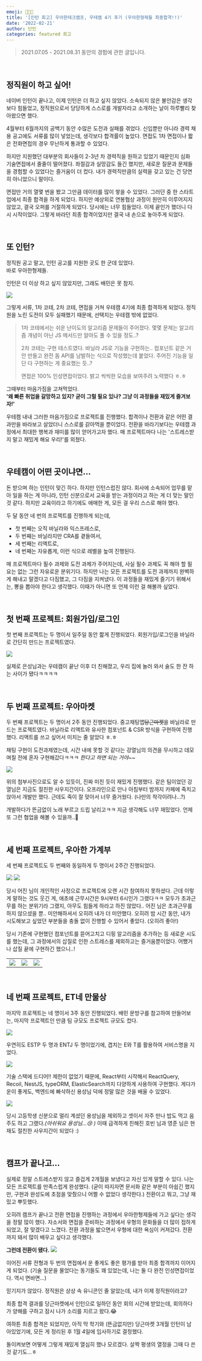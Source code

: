 ```yaml
---
emoji: 👩🏻‍💻
title: '[인턴 회고] 우아한테크캠프, 우테캠 4기 후기 (우아한형제들 최종합격!!)'
date: '2022-02-21'
author: 단민
categories: featured 회고
---
```


> 2021.07.05 - 2021.08.31 동안의 경험에 관한 글입니다.

&nbsp;

## 정직원이 하고 싶어!
 
네이버 인턴이 끝나고, 이제 인턴은 더 하고 싶지 않았다. 소속되지 않은 불안감은 생각보다 힘들었고, 정직원으로서 당당하게 스스로를 개발자라고 소개하는 날이 하루빨리 찾아왔으면 했다.

4월부터 6월까지의 공백기 동안 수많은 도전과 실패를 겪었다. 신입뿐만 아니라 경력 채용 공고에도 서류를 많이 넣었는데, 생각보다 합격률이 높았다. 면접도 1차 면접이나 짧은 전화면접의 경우 무난하게 통과할 수 있었다.

하지만 지원했던 대부분의 회사들이 2-3년 차 경력직을 원하고 있었기 때문인지 심화 기술면접에서 줄줄이 떨어졌다. 좌절감과 실망감도 들긴 했지만, 새로운 질문과 문제들을 경험할 수 있었다는 즐거움이 더 컸다. 내가 경력직만큼의 실력을 갖고 있는 건 당연히 아니었으니 말이다.

면접만 거의 열몇 번을 봤고 그만큼 데이터를 많이 쌓을 수 있었다. 그러던 중 한 스타트업에서 최종 합격을 하게 되었다. 하지만 예상외로 연봉협상 과정이 원만히 이루어지지 않았고, 결국 오퍼를 거절하게 되었다. 당시에는 너무 힘들었다. 이제 끝인가 했더니 다시 시작이었다. 그렇게 바라던 최종 합격이었지만 결국 내 손으로 놓아주게 되었다.

&nbsp;

## 또 인턴?
 
정직원 공고 말고, 인턴 공고를 지원한 곳도 한 군데 있었다.  
바로 우아한형제들.

인턴은 더 이상 하고 싶지 않았지만, 그래도 배민은 못 참지.

![](4-0.png)

그렇게 서류, 1차 코테, 2차 코테, 면접을 거쳐 우테캠 4기에 최종 합격하게 되었다. 정직원을 노린 도전이 모두 실패했기 때문에, 선택지는 우테캠 밖에 없었다.

> 1차 코테에서는 쉬운 난이도의 알고리즘 문제들이 주어졌다.
> 몇몇 문제는 알고리즘 개념이 아닌 JS 메서드만 알아도 풀 수 있을 정도..?
> 
> 2차 코테는 구현 테스트였다. 바닐라 JS로 기능을 구현하는..
> 컴포넌트 같은 거 안 만들고 완전 돔 API를 남발하는 식으로 작성했는데 붙었다.
> 주어진 기능을 일단 다 구현하는 게 중요했는 듯..?
>
> 면접은 100% 인성면접이었다. 밝고 씩씩한 모습을 보여주려 노력했다 ㅎ.ㅎ

그때부터 마음가짐을 고쳐먹었다.  
**'왜 빠른 취업을 갈망하고 있지? 굳이 그럴 필요 있나? 그냥 이 과정들을 재밌게 즐겨보자!'**

우테켐 내내 그러한 마음가짐으로 프로젝트를 진행했다. 합격이나 전환과 같은 어떤 결과만을 바라보고 살았더니 스스로를 갉아먹을 뿐이었다. 전환을 바라기보다는 우테캠 과정에서 최대한 행복과 재미를 많이 얻어가고자 했다. 매 프로젝트마다 나는 '스트레스받지 말고 재밌게 해요 우리!'를 외쳤다.

&nbsp;

## 우테캠이 어떤 곳이냐면...

돈 받으며 하는 인턴이 맞긴 하다. 하지만 인턴스럽진 않다. 회사에 소속되어 업무를 맡아 일을 하는 게 아니라, 인턴 신분으로서 교육을 받는 과정이라고 하는 게 더 맞는 말인 것 같다. 하지만 교육이라고 하기에도 애매한 게, 모든 걸 우리 스스로 해야 했다.

두 달 동안 네 번의 프로젝트를 진행하게 되는데,
- 첫 번째는 오직 바닐라와 익스프레스로,
- 두 번째는 바닐라지만 CRA를 곁들여서,
- 세 번째는 리액트로,
- 네 번째는 자유롭게,
이런 식으로 레벨을 높여 진행된다.

매 프로젝트마다 필수 과제와 도전 과제가 주어지는데, 사실 필수 과제도 꼭 해야 할 필요는 없는 그런 자유로운 분위기다. 하지만 나는 모든 프로젝트를 도전 과제까지 완벽하게 해내고 말겠다고 다짐했고, 그 다짐을 지켜냈다. 이 과정들을 재밌게 즐기기 위해서는, 뽕을 뽑아야 한다고 생각했다. 이때가 아니면 또 언제 이런 걸 해볼까 싶었다.

&nbsp;

## 첫 번째 프로젝트: 회원가입/로그인

첫 번째 프로젝트는 두 명이서 일주일 동안 짧게 진행되었다. 회원가입/로그인을 바닐라로 간단히 만드는 프로젝트였다.

![](4-1.png)

실제로 은성님과는 우테캠이 끝난 이후 더 친해졌고, 우리 집에 놀러 와서 술도 한 잔 하는 사이가 됐다ㅋㅋㅋㅋ

&nbsp;

## 두 번째 프로젝트: 우아마켓

두 번째 프로젝트는 두 명이서 2주 동안 진행되었다. 중고채팅앱~~당근마켓~~을 바닐라로 만드는 프로젝트였다. 바닐라로 리액트와 유사한 컴포넌트 & CSR 방식을 구현하여 진행했다. 리액트를 쓰고 싶어서 미치는 줄 알았다 ㅎ.ㅎ

채팅 구현이 도전과제였는데, 시간 내에 못할 것 같다는 강열님의 의견을 무시하고 데모 며칠 전에 혼자 구현해갔다ㅋㅋㅋ _한다고 하면 되는 거야~~_

![](4-2.png)

위의 첨부사진으로도 알 수 있듯이, 진짜 미친 듯이 재밌게 진행했다. 같은 팀이었던 강열님은 지금도 절친한 사우지간이다. 오프라인으로 만나 아침부터 밤까지 카페에 죽치고 앉아서 개발만 했다. 근데도 죽이 잘 맞아서 너무 즐거웠다. (나만의 착각이려나...?)

개발하다가 뜬금없이 노래 부르고 드립 날리고ㅋㅋ 지금 생각해도 너무 재밌었다. 언제 또 그런 협업을 해볼 수 있을까..🥲

&nbsp;

## 세 번째 프로젝트, 우아한 가계부

세 번째 프로젝트도 두 번째와 동일하게 두 명이서 2주간 진행되었다.

![](4-3.png)
![](4-4.png)

당시 어진 님이 개인적인 사정으로 프로젝트에 오랜 시간 참여하지 못하셨다. 근데 이렇게 말하는 것도 웃긴 게, 애초에 근무시간은 9시부터 6시인가 그랬다ㅋㅋ 모두가 초과근무를 하는 분위기라 그랬지, 아무도 힘들게 하라고 하진 않았다.. 어진 님은 초과근무를 하지 않으셨을 뿐.. 미안해하셔서 오히려 내가 더 미안했다. 오히려 밤 시간 동안, 내가 시도해보고 싶었던 부분들을 충돌 없이 진행할 수 있어서 좋았다. (오히려 좋아!)

당시 기존에 구현했던 컴포넌트를 뜯어고치고 디핑 알고리즘을 추가하는 등 새로운 시도를 했는데, 그 과정에서의 삽질로 인한 스트레스를 제외하고는 즐거움뿐이었다. 어쨌거나 삽질 끝에 구현하긴 했으니..!

| | | |
| - | - | - |
| ![](4-5.png) | ![](4-6.png) | ![](4-7.png) |

&nbsp;

## 네 번째 프로젝트, ET네 만물상

마지막 프로젝트는 네 명이서 3주 동안 진행되었다. 배민 문방구를 참고하여 만들어보는, 마지막 프로젝트인 만큼 팀 규모도 프로젝트 규모도 컸다.

![](4-8.gif)

우연히도 ESTP 두 명과 ENTJ 두 명이었기에, 겹치는 E와 T를 활용하여 서비스명을 지었다.

![](4-9.png)

기술 스택에 드디어!! 제한이 없었기 때문에, React부터 시작해서 ReactQuery, Recoil, NestJS, typeORM, ElasticSearch까지 다양하게 사용하여 구현했다. 게다가 운이 좋게도, 백엔드에 빠삭하신 용성님 덕에 정말 많은 것을 배울 수 있었다.

![](4-10.png)

당시 고등학생 신분으로 멀리 계셨던 용성님을 제외하고 셋이서 자주 만나 밥도 먹고 음주도 하고 그랬다._(아쉬워요 용성님...😢 )_ 이때 급격하게 친해진 호빈 님과 영준 님은 현재도 절친한 사우지간이 되었다 :)

&nbsp;

## 캠프가 끝나고...

실제로 정말 스트레스받지 않고 즐겁게 2개월을 보냈다고 자신 있게 말할 수 있다. 나는 모든 프로젝트를 만족스럽게 완성했다. (굳이 따지자면 문서화 같은 부분이 아쉽긴 했지만, 구현과 완성도에 초점을 맞췄으니 어쩔 수 없었다 생각한다.) 전환이고 뭐고, 그냥 재밌고 뿌듯했다.

오히려 캠프가 끝나고 전환 면접을 진행하는 과정에서 우아한형제들에 가고 싶다는 생각을 정말 많이 했다. 자소서와 면접을 준비하는 과정에서 우형의 문화들을 더 많이 접하게 되었고, 잘 맞겠다고 느꼈다. 전환 과정을 밟으면서 우형에 대한 욕심이 커져갔다. 전환까지 돼서 많이 배우고 싶다고 생각했다.

**그런데 전환이 됐다.**
![](4-11.png)

이어진 서류 전형과 두 번의 면접에서 운 좋게도 좋은 평가를 받아 최종 합격까지 이어지게 되었다. (기술 질문을 물었다는 동기들도 꽤 있었는데, 나는 둘 다 완전 인성면접이었다. 역시 면바면...)

믿기지가 않았다. 정직원은 상상 속 유니콘인 줄 알았는데, 내가 이제 정직원이라고?

최종 합격 결과를 당근마켓에서 인턴으로 일하던 동안 회의 시간에 받았는데, 회의하다가 양해를 구하고 잠시 나가 소리를 지르고 왔다.😂

여하튼 최종 합격은 되었지만, 아직 막 학기와 (뜬금없지만) 당근마켓 3개월 인턴이 남아있었기에, 모든 게 정리된 후 1월 4일에 입사하기로 결정했다.

돌이켜보면 어떻게 그렇게 재밌게 열심히 했나 모르겠다. 살짝 평생의 열정을 그때 다 쓴 것 같기도...ㅎ